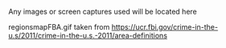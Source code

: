 Any images or screen captures used will be located here

regionsmapFBA.gif taken from https://ucr.fbi.gov/crime-in-the-u.s/2011/crime-in-the-u.s.-2011/area-definitions
